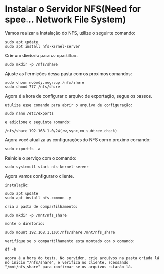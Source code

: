 # Instalar o Servidor NFS(Need for spee... Network File System)


Vamos realizar a Instalação do NFS, utilize o seguinte comando:

    sudo apt update
    sudo apt install nfs-kernel-server

Crie um diretorio para compartilhar:
    
    sudo mkdir -p /nfs/share

Ajuste as Permições dessa pasta com os proximos comandos:

    sudo chown nobody:nogroup /nfs/share
    sudo chmod 777 /nfs/share

Agora é a hora de configurar o arquivo de exportação, segue os passos.

    utulize esse comando para abrir o arquivo de configuração:

    sudo nano /etc/exports

    e adicione o seguinte comando: 
    
    /nfs/share 192.168.1.0/24(rw,sync,no_subtree_check)

Agora você atualiza as configurações do NFS com o proximo comando:

    sudo exportfs -a

Reinicie o serviço com o comando: 

    sudo systemctl start nfs-kernel-server


Agora vamos configurar o cliente.

    instalação:

    sudo apt update
    sudo apt install nfs-common -y

    cria a pasta de compartilhamento:

    sudo mkdir -p /mnt/nfs_share

    monte o diretorio:

    sudo mount 192.168.1.100:/nfs/share /mnt/nfs_share

    verifique se o compartilhamento esta montado com o comando: 

    df -h

    agora é a hora do teste. No servidor, crie arquivos na pasta criada lá no inicio "/nfs/share", e verifica no cliente, acessando "/mnt/nfs_share" para confirmar se os arquivos estarão lá.